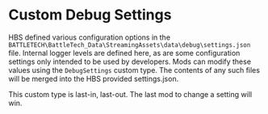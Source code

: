 # Custom Debug Settings

HBS defined various configuration options in the `BATTLETECH\BattleTech_Data\StreamingAssets\data\debug\settings.json` file. Internal logger levels are defined here, as are some configuration settings only intended to be used by developers. Mods can modify these values using the `DebugSettings` custom type. The contents of any such files will be merged into the HBS provided settings.json. 

This custom type is last-in, last-out. The last mod to change a setting will win.
